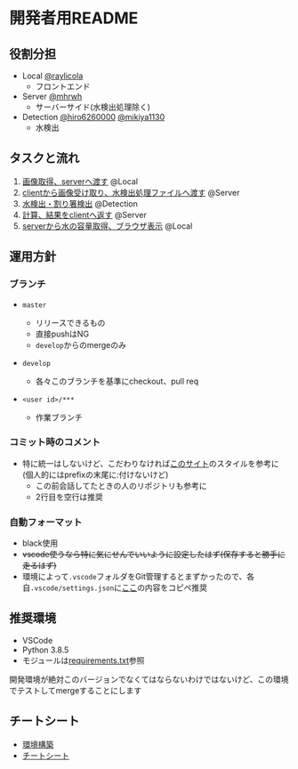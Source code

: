 # 開発者用README

## 役割分担

- Local [@raylicola](https://github.com/raylicola)
    - フロントエンド
- Server [@mhrwh](https://github.com/mhrwh)
    - サーバーサイド(水検出処理除く)
- Detection [@hiro6260000](https://github.com/hiro6260000) [@mikiya1130](https://github.com/mikiya1130)
    - 水検出

## タスクと流れ

1. [画像取得、serverへ渡す](post.md) @Local
1. [clientから画像受け取り、水検出処理ファイルへ渡す](controller.md) @Server
1. [水検出・割り箸検出](detect.md) @Detection
1. [計算、結果をclientへ返す](calc.md) @Server
1. [serverから水の容量取得、ブラウザ表示](print.md) @Local

## 運用方針

### ブランチ

- `master`
    - リリースできるもの
    - 直接pushはNG
    - `develop`からのmergeのみ
- `develop`
    - 各々このブランチを基準にcheckout、pull req

- `<user id>/***`
    - 作業ブランチ

### コミット時のコメント

- 特に統一はしないけど、こだわりなければ[このサイト](https://www.tam-tam.co.jp/tipsnote/program/post16686.html)のスタイルを参考に(個人的にはprefixの末尾に:付けないけど)
    - この前会話してたときの人のリポジトリも参考に
    - 2行目を空行は推奨

### 自動フォーマット

- black使用
- ~~vscode使うなら特に気にせんでいいように設定したはず(保存すると勝手に走るはず)~~
- 環境によって`.vscode`フォルダをGit管理するとまずかったので、各自`.vscode/settings.json`に[ここ](https://github.com/mikiya1130/Amazon/blob/0231e0cb09/.vscode/settings.json)の内容をコピペ推奨

## 推奨環境

- VSCode
- Python 3.8.5
- モジュールは[requirements.txt](../requirements.txt)参照

開発環境が絶対このバージョンでなくてはならないわけではないけど、この環境でテストしてmergeすることにします  

## チートシート

- [環境構築](build.md)
- [チートシート](cheatsheet.md)
